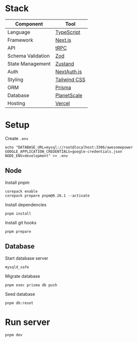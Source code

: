 # Stack

| Component         | Tool                                                        |
| ----------------- | ----------------------------------------------------------- |
| Language          | [TypeScript](https://www.typescriptlang.org/)               |
| Framework         | [Next.js](https://github.com/vercel/next.js)                |
| API               | [tRPC](https://github.com/trpc/trpc)                        |
| Schema Validation | [Zod](https://github.com/colinhacks/zod)                    |
| State Management  | [Zustand](https://github.com/pmndrs/zustand)                |
| Auth              | [NextAuth.js](https://github.com/nextauthjs/next-auth)      |
| Styling           | [Tailwind CSS](https://github.com/tailwindlabs/tailwindcss) |
| ORM               | [Prisma](https://github.com/prisma/prisma)                  |
| Database          | [PlanetScale](https://planetscale.com/)                     |
| Hosting           | [Vercel](https://vercel.com/)                               |

# Setup

Create `.env`

```
echo "DATABASE_URL=mysql://root@localhost:3306/awesomepower
GOOGLE_APPLICATION_CREDENTIALS=google-credentials.json
NODE_ENV=development" >> .env
```

## Node

Install pnpm

```
corepack enable
corepack prepare pnpm@6.26.1 --activate
```

Install dependencies

```
pnpm install
```

Install git hooks

```
pnpm prepare
```

## Database

Start database server

```
mysqld_safe
```

Migrate database

```
pnpm exec prisma db push
```

Seed database

```
pnpm db:reset
```

# Run server

```
pnpm dev
```

